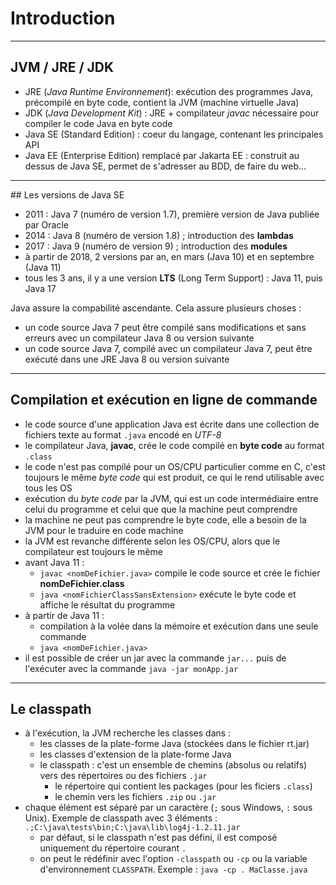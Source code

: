 # Introduction

----

## JVM / JRE / JDK

- JRE (*Java Runtime Environnement*): exécution des programmes Java, précompilé en byte code, contient la JVM (machine virtuelle Java)
- JDK (*Java Development Kit*) : JRE + compilateur *javac* nécessaire pour compiler le code Java en byte code
- Java SE (Standard Edition) : coeur du langage, contenant les principales API
- Java EE (Enterprise Edition) remplacé par Jakarta EE : construit au dessus de Java SE, permet de s'adresser au BDD, de faire du web...

----

## Les versions de Java SE

- 2011 : Java 7 (numéro de version 1.7), première version de Java publiée par Oracle
- 2014 : Java 8 (numéro de version 1.8) ; introduction des **lambdas**
- 2017 : Java 9 (numéro de version 9) ; introduction des **modules**
- à partir de 2018, 2 versions par an, en mars (Java 10) et en septembre (Java 11)
- tous les 3 ans, il y a une version **LTS** (Long Term Support) : Java 11, puis Java 17

Java assure la compabilité ascendante. Cela assure plusieurs choses :
- un code source Java 7 peut être compilé sans modifications et sans erreurs avec un compilateur Java 8 ou version suivante
- un code source Java 7, compilé avec un compilateur Java 7, peut être exécuté dans une JRE Java 8 ou version suivante


----

## Compilation et exécution en ligne de commande

- le code source d'une application Java est écrite dans une collection de fichiers texte au format `.java` encodé en *UTF-8*
- le compilateur Java, **javac**, crée le code compilé en **byte code** au format `.class`
- le code n'est pas compilé pour un OS/CPU particulier comme en C, c'est toujours le même *byte code* qui est produit, ce qui le rend utilisable avec tous les OS
- exécution du *byte code* par la JVM, qui est un code intermédiaire entre celui du programme et celui que que la machine peut comprendre
- la machine ne peut pas comprendre le byte code, elle a besoin de la JVM pour le traduire en code machine
- la JVM est revanche différente selon les OS/CPU, alors que le compilateur est toujours le même
- avant Java 11 :
    - `javac <nomDeFichier.java>` compile le code source et crée le fichier **nomDeFichier.class**
    - `java <nomFichierClassSansExtension>` exécute le byte code et affiche le résultat du programme
- à partir de Java 11 :
    - compilation à la volée dans la mémoire et exécution dans une seule commande
    - `java <nomDeFichier.java>`
- il est possible de créer un jar avec la commande `jar...` puis de l'exécuter avec la commande `java -jar monApp.jar`

----

## Le classpath

- à l'exécution, la JVM recherche les classes dans :
    - les classes de la plate-forme Java (stockées dans le fichier rt.jar)
    - les classes d'extension de la plate-forme Java
    - le classpath : c'est un ensemble de chemins (absolus ou relatifs) vers des répertoires ou des fichiers `.jar`
        - le répertoire qui contient les packages (pour les ficiers `.class`)
        - le chemin vers les fichiers `.zip` ou `.jar`
- chaque élément est séparé par un caractère (`;` sous Windows, `:` sous Unix). Exemple de classpath avec 3 éléments : `.;C:\java\tests\bin;C:\java\lib\log4j-1.2.11.jar`
    - par défaut, si le classpath n'est pas défini, il est composé uniquement du répertoire courant `.`
    - on peut le rédéfinir avec l'option `-classpath` ou `-cp` ou la variable d'environnement `CLASSPATH`. Exemple : `java -cp . MaClasse.java`
